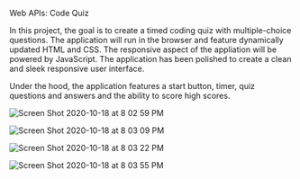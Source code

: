 Web APIs: Code Quiz

In this project, the goal is to create a timed coding quiz with multiple-choice questions. The application will run in the browser and feature dynamically updated HTML and CSS. The responsive aspect of the appliation will be powered by JavaScript. The application has been polished to create a clean and sleek responsive user interface.

Under the hood, the application features a start button, timer, quiz questions and answers and the ability to score high scores.

![Screen Shot 2020-10-18 at 8 02 59 PM](https://user-images.githubusercontent.com/70075378/96393737-4324c700-117d-11eb-82cf-5d9585c6f028.png)

![Screen Shot 2020-10-18 at 8 03 09 PM](https://user-images.githubusercontent.com/70075378/96393749-4ddf5c00-117d-11eb-9e82-2ffaeccfbedd.png)

![Screen Shot 2020-10-18 at 8 03 22 PM](https://user-images.githubusercontent.com/70075378/96393757-58015a80-117d-11eb-9c75-5f02900bae39.png)

![Screen Shot 2020-10-18 at 8 03 55 PM](https://user-images.githubusercontent.com/70075378/96393778-664f7680-117d-11eb-9042-89e57f2eae4f.png)
